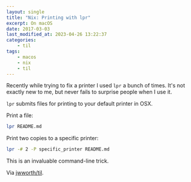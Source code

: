 ```yaml
---
layout: single
title: "Nix: Printing with lpr"
excerpt: On macOS
date: 2017-03-03
last_modified_at: 2023-04-26 13:22:37
categories:
    - til
tags:
    - macos
    - nix
    - til
---
```


Recently while trying to fix a printer I used `lpr` a bunch of times.
It's not exactly new to me, but never fails to surprise people when I use it.

`lpr` submits files for printing to your default printer in OSX.

Print a file:

```bash
lpr README.md
```

Print two copies to a specific printer:

```bash
lpr -# 2 -P specific_printer README.md
```

This is an invaluable command-line trick.

Via [jwworth/til](https://github.com/jwworth/til).
